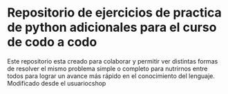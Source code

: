 # Repositorio de ejercicios de practica de python adicionales para el curso de codo a codo
Este repositorio esta creado para colaborar y permitir ver distintas formas de resolver el mismo problema simple o completo para nutrirnos entre todos para lograr un avance más rápido en el conocimiento del lenguaje.
Modificado desde el usuariocshop
